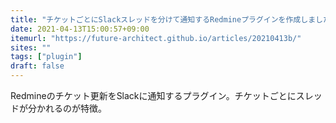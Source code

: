```yaml
---
title: "チケットごとにSlackスレッドを分けて通知するRedmineプラグインを作成しました！"
date: 2021-04-13T15:00:57+09:00
itemurl: "https://future-architect.github.io/articles/20210413b/"
sites: ""
tags: ["plugin"]
draft: false
---
```


Redmineのチケット更新をSlackに通知するプラグイン。チケットごとにスレッドが分かれるのが特徴。
